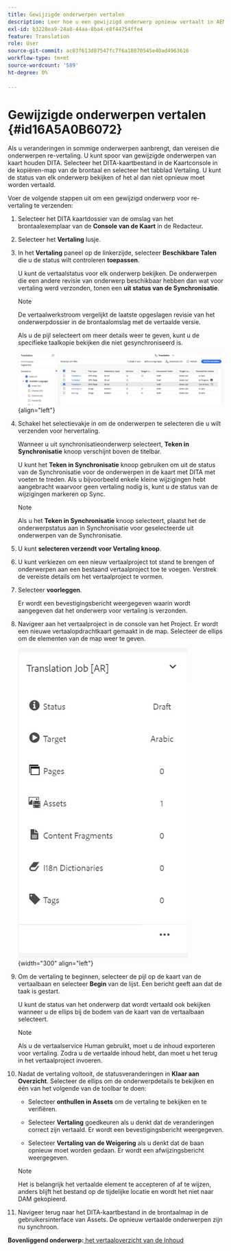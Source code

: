 ```yaml
---
title: Gewijzigde onderwerpen vertalen
description: Leer hoe u een gewijzigd onderwerp opnieuw vertaalt in AEM Guides.
exl-id: b3228ea9-24a8-44aa-8ba4-e8f44754ffe4
feature: Translation
role: User
source-git-commit: ac83f613d87547fc7f6a18070545e40ad4963616
workflow-type: tm+mt
source-wordcount: '589'
ht-degree: 0%

---
```


# Gewijzigde onderwerpen vertalen {#id16A5A0B6072}

Als u veranderingen in sommige onderwerpen aanbrengt, dan vereisen die onderwerpen re-vertaling. U kunt spoor van gewijzigde onderwerpen van kaart houden DITA. Selecteer het DITA-kaartbestand in de Kaartconsole in de kopiëren-map van de brontaal en selecteer het tabblad Vertaling. U kunt de status van elk onderwerp bekijken of het al dan niet opnieuw moet worden vertaald.

Voer de volgende stappen uit om een gewijzigd onderwerp voor re-vertaling te verzenden:

1. Selecteer het DITA kaartdossier van de omslag van het brontaalexemplaar van de **Console van de Kaart** in de Redacteur.

1. Selecteer het **Vertaling** lusje.

1. In het **Vertaling** paneel op de linkerzijde, selecteer **Beschikbare Talen** die u de status wilt controleren **toepassen**.

   U kunt de vertaalstatus voor elk onderwerp bekijken. De onderwerpen die een andere revisie van onderwerp beschikbaar hebben dan wat voor vertaling werd verzonden, tonen een **uit status van de Synchronisatie**.

   >[!NOTE]
   >
   > De vertaalwerkstroom vergelijkt de laatste opgeslagen revisie van het onderwerpdossier in de brontaalomslag met de vertaalde versie.

   Als u de pijl selecteert om meer details weer te geven, kunt u de specifieke taalkopie bekijken die niet gesynchroniseerd is.

   ![](images/out-of-sync-uuid-new.png){align="left"}

1. Schakel het selectievakje in om de onderwerpen te selecteren die u wilt verzenden voor hervertaling.

   Wanneer u uit synchronisatieonderwerp selecteert, **Teken in Synchronisatie** knoop verschijnt boven de titelbar.

   U kunt het **Teken in Synchronisatie** knoop gebruiken om uit de status van de Synchronisatie voor de onderwerpen in de kaart met DITA met voeten te treden.  Als u bijvoorbeeld enkele kleine wijzigingen hebt aangebracht waarvoor geen vertaling nodig is, kunt u de status van de wijzigingen markeren op Sync.

   >[!NOTE]
   >
   > Als u het **Teken in Synchronisatie** knoop selecteert, plaatst het de onderwerpstatus aan in Synchronisatie voor geselecteerde uit onderwerpen van de Synchronisatie.

1. U kunt **selecteren verzendt voor Vertaling knoop**.

1. U kunt verkiezen om een nieuw vertaalproject tot stand te brengen of onderwerpen aan een bestaand vertaalproject toe te voegen. Verstrek de vereiste details om het vertaalproject te vormen.

1. Selecteer **voorleggen**.

   Er wordt een bevestigingsbericht weergegeven waarin wordt aangegeven dat het onderwerp voor vertaling is verzonden.

1. Navigeer aan het vertaalproject in de console van het Project. Er wordt een nieuwe vertaalopdrachtkaart gemaakt in de map. Selecteer de ellips om de elementen van de map weer te geven.

   ![](images/incremental-job-new.png){width="300" align="left"}

1. Om de vertaling te beginnen, selecteer de pijl op de kaart van de vertaalbaan en selecteer **Begin** van de lijst. Een bericht geeft aan dat de taak is gestart.

   U kunt de status van het onderwerp dat wordt vertaald ook bekijken wanneer u de ellips bij de bodem van de kaart van de vertaalbaan selecteert.

   >[!NOTE]
   >
   > Als u de vertaalservice Human gebruikt, moet u de inhoud exporteren voor vertaling. Zodra u de vertaalde inhoud hebt, dan moet u het terug in het vertaalproject invoeren.

1. Nadat de vertaling voltooit, de statusveranderingen in **Klaar aan Overzicht**. Selecteer de ellips om de onderwerpdetails te bekijken en één van het volgende van de toolbar te doen:

   - Selecteer **onthullen in Assets** om de vertaling te bekijken en te verifiëren.

   - Selecteer **Vertaling** goedkeuren als u denkt dat de veranderingen correct zijn vertaald. Er wordt een bevestigingsbericht weergegeven.

   - Selecteer **Vertaling van de Weigering** als u denkt dat de baan opnieuw moet worden gedaan. Er wordt een afwijzingsbericht weergegeven.

   >[!NOTE]
   >
   > Het is belangrijk het vertaalde element te accepteren of af te wijzen, anders blijft het bestand op de tijdelijke locatie en wordt het niet naar DAM gekopieerd.

1. Navigeer terug naar het DITA-kaartbestand in de brontaalmap in de gebruikersinterface van Assets. De opnieuw vertaalde onderwerpen zijn nu synchroon.


**Bovenliggend onderwerp:**&#x200B;[ het vertaaloverzicht van de Inhoud ](translation.md)
